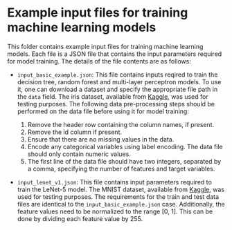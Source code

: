 # Example input files for training machine learning models

This folder contains example input files for training machine learning models. Each file is a JSON file that contains the input parameters required for model training. The details of the file contents are as follows:

- `input_basic_example.json`: This file contains inputs reqired to train the decision tree, random forest and multi-layer perceptron models. To use it, one can download a dataset and specify the appropriate file path in the `data` field. The iris dataset, available from [Kaggle](https://www.kaggle.com/uciml/iris), was used for testing purposes. The following data pre-processing steps should be performed on the data file before using it for model training:

    1. Remove the header row containing the column names, if present.
    2. Remove the id column if present.
    3. Ensure that there are no missing values in the data.
    4. Encode any categorical variables using label encoding. The data file should only contain numeric values.
    5. The first line of the data file should have two integers, separated by a comma, specifying the number of features and target variables.

- `input_lenet_v1.json`: This file contains input parameters required to train the LeNet-5 model. The MNIST dataset, available from [Kaggle](https://www.kaggle.com/datasets/oddrationale/mnist-in-csv?select=mnist_train.csv), was used for testing purposes. The requirements for the train and test data files are identical to the `input_basic_example.json` case. Additionally, the feature values need to be normalized to the range [0, 1]. This can be done by dividing each feature value by 255.
